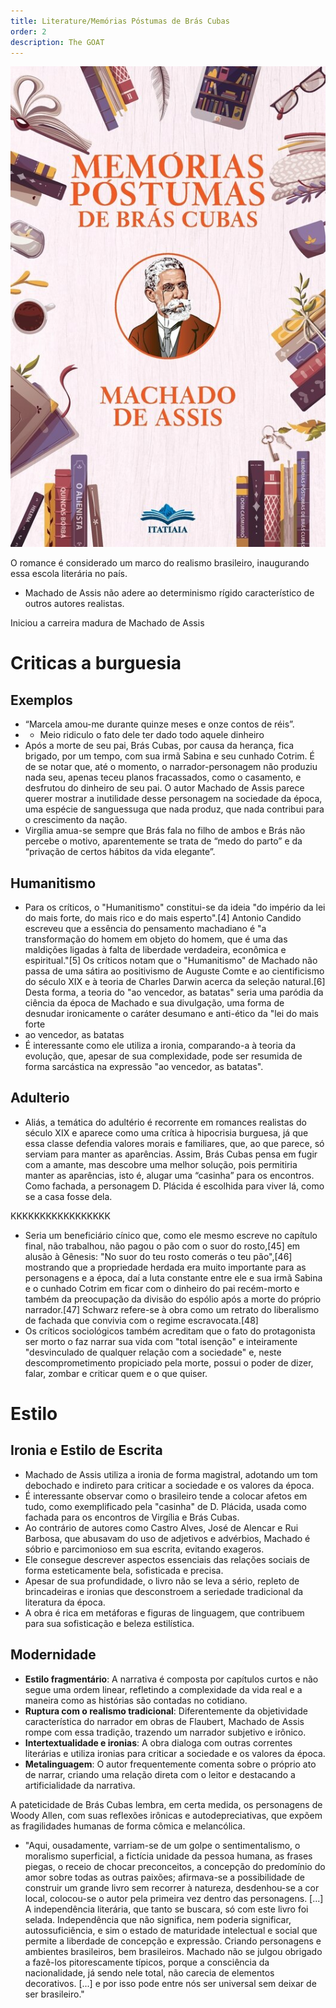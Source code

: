 ```yaml
---
title: Literature/Memórias Póstumas de Brás Cubas
order: 2
description: The GOAT
---
```



![alt text](image.png)

O romance é considerado um marco do realismo brasileiro, inaugurando essa escola literária no país.
- Machado de Assis não adere ao determinismo rígido característico de outros autores realistas.

Iniciou a carreira madura de Machado de Assis

# Criticas a burguesia

## Exemplos
- “Marcela amou-me durante quinze meses e onze contos de réis”.
- - Meio ridiculo o fato dele ter dado todo aquele dinheiro
- Após a morte de seu pai, Brás Cubas, por causa da herança, fica brigado, por um tempo, com sua irmã Sabina e seu cunhado Cotrim. É de se notar que, até o momento, o narrador-personagem não produziu nada seu, apenas teceu planos fracassados, como o casamento, e desfrutou do dinheiro de seu pai. O autor Machado de Assis parece querer mostrar a inutilidade desse personagem na sociedade da época, uma espécie de sanguessuga que nada produz, que nada contribui para o crescimento da nação.
- Virgília amua-se sempre que Brás fala no filho de ambos e Brás não percebe o motivo, aparentemente se trata de “medo do parto” e da “privação de certos hábitos da vida elegante”.

## Humanitismo
- Para os críticos, o "Humanitismo" constitui-se da ideia "do império da lei do mais forte, do mais rico e do mais esperto".[4] Antonio Candido escreveu que a essência do pensamento machadiano é "a transformação do homem em objeto do homem, que é uma das maldições ligadas à falta de liberdade verdadeira, econômica e espiritual."[5] Os críticos notam que o "Humanitismo" de Machado não passa de uma sátira ao positivismo de Auguste Comte e ao cientificismo do século XIX e à teoria de Charles Darwin acerca da seleção natural.[6] Desta forma, a teoria do "ao vencedor, as batatas" seria uma paródia da ciência da época de Machado e sua divulgação, uma forma de desnudar ironicamente o caráter desumano e anti-ético da "lei do mais forte
- ao vencedor, as batatas
- É interessante como ele utiliza a ironia, comparando-a à teoria da evolução, que, apesar de sua complexidade, pode ser resumida de forma sarcástica na expressão "ao vencedor, as batatas".

## Adulterio
- Aliás, a temática do adultério é recorrente em romances realistas do século XIX e aparece como uma crítica à hipocrisia burguesa, já que essa classe defendia valores morais e familiares, que, ao que parece, só serviam para manter as aparências. Assim, Brás Cubas pensa em fugir com a amante, mas descobre uma melhor solução, pois permitiria manter as aparências, isto é, alugar uma “casinha” para os encontros. Como fachada, a personagem D. Plácida é escolhida para viver lá, como se a casa fosse dela.

KKKKKKKKKKKKKKKKK
- Seria um beneficiário cínico que, como ele mesmo escreve no capítulo final, não trabalhou, não pagou o pão com o suor do rosto,[45] em alusão à Gênesis: "No suor do teu rosto comerás o teu pão",[46] mostrando que a propriedade herdada era muito importante para as personagens e a época, daí a luta constante entre ele e sua irmã Sabina e o cunhado Cotrim em ficar com o dinheiro do pai recém-morto e também da preocupação da divisão do espólio após a morte do próprio narrador.[47] Schwarz refere-se à obra como um retrato do liberalismo de fachada que convivia com o regime escravocata.[48]
- Os críticos sociológicos também acreditam que o fato do protagonista ser morto o faz narrar sua vida com "total isenção" e inteiramente "desvinculado de qualquer relação com a sociedade" e, neste descomprometimento propiciado pela morte, possui o poder de dizer, falar, zombar e criticar quem e o que quiser.

# Estilo
## Ironia e Estilo de Escrita

- Machado de Assis utiliza a ironia de forma magistral, adotando um tom debochado e indireto para criticar a sociedade e os valores da época.
- É interessante observar como o brasileiro tende a colocar afetos em tudo, como exemplificado pela "casinha" de D. Plácida, usada como fachada para os encontros de Virgília e Brás Cubas.
- Ao contrário de autores como Castro Alves, José de Alencar e Rui Barbosa, que abusavam do uso de adjetivos e advérbios, Machado é sóbrio e parcimonioso em sua escrita, evitando exageros.
- Ele consegue descrever aspectos essenciais das relações sociais de forma esteticamente bela, sofisticada e precisa.
- Apesar de sua profundidade, o livro não se leva a sério, repleto de brincadeiras e ironias que desconstroem a seriedade tradicional da literatura da época.
- A obra é rica em metáforas e figuras de linguagem, que contribuem para sua sofisticação e beleza estilística.

## Modernidade

- **Estilo fragmentário**: A narrativa é composta por capítulos curtos e não segue uma ordem linear, refletindo a complexidade da vida real e a maneira como as histórias são contadas no cotidiano.
- **Ruptura com o realismo tradicional**: Diferentemente da objetividade característica do narrador em obras de Flaubert, Machado de Assis rompe com essa tradição, trazendo um narrador subjetivo e irônico.
- **Intertextualidade e ironias**: A obra dialoga com outras correntes literárias e utiliza ironias para criticar a sociedade e os valores da época.
- **Metalinguagem**: O autor frequentemente comenta sobre o próprio ato de narrar, criando uma relação direta com o leitor e destacando a artificialidade da narrativa.


A pateticidade de Brás Cubas lembra, em certa medida, os personagens de Woody Allen, com suas reflexões irônicas e autodepreciativas, que expõem as fragilidades humanas de forma cômica e melancólica.

- "Aqui, ousadamente, varriam-se de um golpe o sentimentalismo, o moralismo superficial, a fictícia unidade da pessoa humana, as frases piegas, o receio de chocar preconceitos, a concepção do predomínio do amor sobre todas as outras paixões; afirmava-se a possibilidade de construir um grande livro sem recorrer à natureza, desdenhou-se a cor local, colocou-se o autor pela primeira vez dentro das personagens. [...] A independência literária, que tanto se buscara, só com este livro foi selada. Independência que não significa, nem poderia significar, autossuficiência, e sim o estado de maturidade intelectual e social que permite a liberdade de concepção e expressão. Criando personagens e ambientes brasileiros, bem brasileiros. Machado não se julgou obrigado a fazê-los pitorescamente típicos, porque a consciência da nacionalidade, já sendo nele total, não carecia de elementos decorativos. [...] e por isso pode entre nós ser universal sem deixar de ser brasileiro."